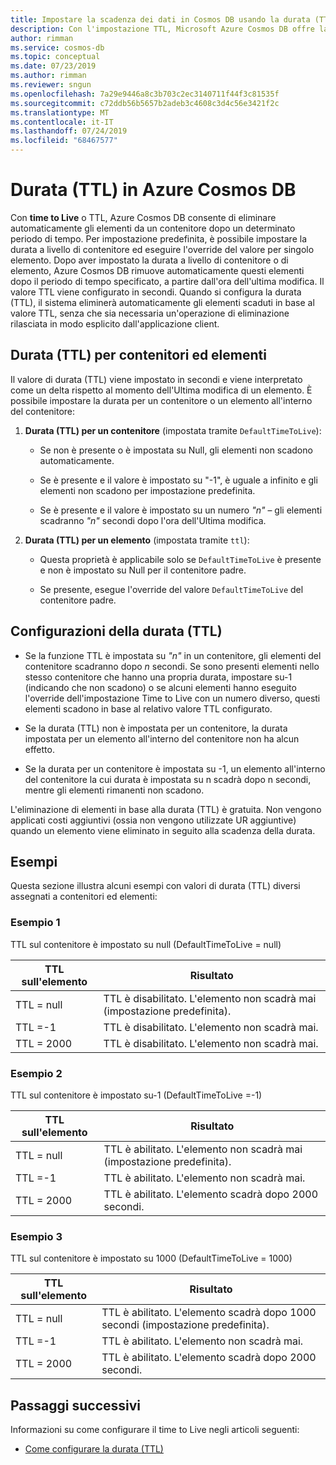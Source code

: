 ```yaml
---
title: Impostare la scadenza dei dati in Cosmos DB usando la durata (TTL)
description: Con l'impostazione TTL, Microsoft Azure Cosmos DB offre la possibilità di eliminare automaticamente i documenti dal sistema dopo un periodo di tempo determinato.
author: rimman
ms.service: cosmos-db
ms.topic: conceptual
ms.date: 07/23/2019
ms.author: rimman
ms.reviewer: sngun
ms.openlocfilehash: 7a29e9446a8c3b703c2ec3140711f44f3c81535f
ms.sourcegitcommit: c72ddb56b5657b2adeb3c4608c3d4c56e3421f2c
ms.translationtype: MT
ms.contentlocale: it-IT
ms.lasthandoff: 07/24/2019
ms.locfileid: "68467577"
---
```

# <a name="time-to-live-ttl-in-azure-cosmos-db"></a>Durata (TTL) in Azure Cosmos DB 

Con **time to Live** o TTL, Azure Cosmos DB consente di eliminare automaticamente gli elementi da un contenitore dopo un determinato periodo di tempo. Per impostazione predefinita, è possibile impostare la durata a livello di contenitore ed eseguire l'override del valore per singolo elemento. Dopo aver impostato la durata a livello di contenitore o di elemento, Azure Cosmos DB rimuove automaticamente questi elementi dopo il periodo di tempo specificato, a partire dall'ora dell'ultima modifica. Il valore TTL viene configurato in secondi. Quando si configura la durata (TTL), il sistema eliminerà automaticamente gli elementi scaduti in base al valore TTL, senza che sia necessaria un'operazione di eliminazione rilasciata in modo esplicito dall'applicazione client.

## <a name="time-to-live-for-containers-and-items"></a>Durata (TTL) per contenitori ed elementi

Il valore di durata (TTL) viene impostato in secondi e viene interpretato come un delta rispetto al momento dell'Ultima modifica di un elemento. È possibile impostare la durata per un contenitore o un elemento all'interno del contenitore:

1. **Durata (TTL) per un contenitore** (impostata tramite `DefaultTimeToLive`):

   - Se non è presente o è impostata su Null, gli elementi non scadono automaticamente.

   - Se è presente e il valore è impostato su "-1", è uguale a infinito e gli elementi non scadono per impostazione predefinita.

   - Se è presente e il valore è impostato su un numero *"n"* – gli elementi scadranno *"n"* secondi dopo l'ora dell'Ultima modifica.

2. **Durata (TTL) per un elemento** (impostata tramite `ttl`):

   - Questa proprietà è applicabile solo se `DefaultTimeToLive` è presente e non è impostato su Null per il contenitore padre.

   - Se presente, esegue l'override del valore `DefaultTimeToLive` del contenitore padre.

## <a name="time-to-live-configurations"></a>Configurazioni della durata (TTL)

* Se la funzione TTL è impostata su *"n"* in un contenitore, gli elementi del contenitore scadranno dopo *n* secondi.  Se sono presenti elementi nello stesso contenitore che hanno una propria durata, impostare su-1 (indicando che non scadono) o se alcuni elementi hanno eseguito l'override dell'impostazione Time to Live con un numero diverso, questi elementi scadono in base al relativo valore TTL configurato. 

* Se la durata (TTL) non è impostata per un contenitore, la durata impostata per un elemento all'interno del contenitore non ha alcun effetto. 

* Se la durata per un contenitore è impostata su -1, un elemento all'interno del contenitore la cui durata è impostata su n scadrà dopo n secondi, mentre gli elementi rimanenti non scadono. 

L'eliminazione di elementi in base alla durata (TTL) è gratuita. Non vengono applicati costi aggiuntivi (ossia non vengono utilizzate UR aggiuntive) quando un elemento viene eliminato in seguito alla scadenza della durata.

## <a name="examples"></a>Esempi

Questa sezione illustra alcuni esempi con valori di durata (TTL) diversi assegnati a contenitori ed elementi:

### <a name="example-1"></a>Esempio 1

TTL sul contenitore è impostato su null (DefaultTimeToLive = null)

|TTL sull'elemento| Risultato|
|---|---|
|TTL = null|    TTL è disabilitato. L'elemento non scadrà mai (impostazione predefinita).|
|TTL =-1   |TTL è disabilitato. L'elemento non scadrà mai.|
|TTL = 2000 |TTL è disabilitato. L'elemento non scadrà mai.|


### <a name="example-2"></a>Esempio 2

TTL sul contenitore è impostato su-1 (DefaultTimeToLive =-1)

|TTL sull'elemento| Risultato|
|---|---|
|TTL = null |TTL è abilitato. L'elemento non scadrà mai (impostazione predefinita).|
|TTL =-1   |TTL è abilitato. L'elemento non scadrà mai.|
|TTL = 2000 |TTL è abilitato. L'elemento scadrà dopo 2000 secondi.|


### <a name="example-3"></a>Esempio 3

TTL sul contenitore è impostato su 1000 (DefaultTimeToLive = 1000)

|TTL sull'elemento| Risultato|
|---|---|
|TTL = null|    TTL è abilitato. L'elemento scadrà dopo 1000 secondi (impostazione predefinita).|
|TTL =-1   |TTL è abilitato. L'elemento non scadrà mai.|
|TTL = 2000 |TTL è abilitato. L'elemento scadrà dopo 2000 secondi.|

## <a name="next-steps"></a>Passaggi successivi

Informazioni su come configurare il time to Live negli articoli seguenti:

* [Come configurare la durata (TTL)](how-to-time-to-live.md)
